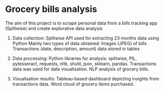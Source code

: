 # Grocery bills analysis
The aim of this project is to scrape personal data from a bills tracking app (Splitwise) and create explorative data analysis

1) Data collection: Splitwise API used for extracting 23 months data using Python
Mainly two types of data obtained: Images (JPEG) of bills
                                   Transactions (date, description, amount) data stored in tables
                                   
2) Data processing: 
  Python libraries for analysis: splitwise, PIL, pytesseract, requests, nltk, shutil, json, sklearn, pandas. 
  Transactions data was used for data visualisation.
  NLP analysis of grocery bills.
  
3) Visualisation results: Tableau-based dashboard depicting insights from transactions data. 
                          Word cloud of grocery items purchased.
                                  
  
